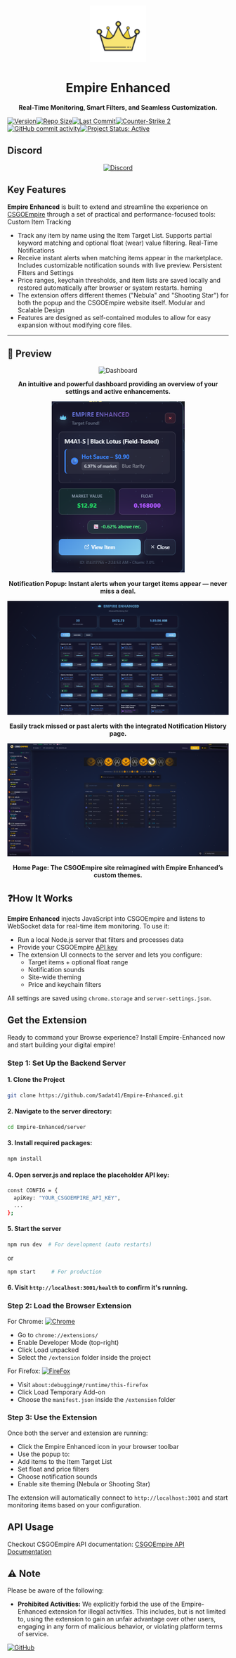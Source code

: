 

<p align="center">
  <a href="https://betterfloat.com/">
    <img width="128" src="https://github.com/Sadat41/Empire-Enhanced/blob/main/icon128.png?raw=true"/>
  </a>
  <h1 align="center">Empire Enhanced</h1>
</p>
<p align="center"><strong> Real-Time Monitoring, Smart Filters, and Seamless Customization. </strong></p>



[![Version](https://img.shields.io/badge/version-1.0.0-blue?style=for-the-badge)](https://github.com/Sadat41/Empire-Enhanced)[![Repo Size](https://img.shields.io/github/repo-size/Sadat41/Empire-Enhanced?label=repo%20size&color=orange&style=for-the-badge)](https://github.com/Sadat41/Empire-Enhanced)[![Last Commit](https://img.shields.io/github/last-commit/Sadat41/Empire-Enhanced?label=last%20commit&color=lightgrey&style=for-the-badge)](https://github.com/Sadat41/Empire-Enhanced/commits/main)[![Counter-Strike 2](https://img.shields.io/badge/COUNTER--STRIKE%202-red?style=for-the-badge&logo=counterstrike&logoColor=white&logoWidth=16)](https://www.counter-strike.net/)[![GitHub commit activity](https://img.shields.io/github/commit-activity/w/Sadat41/Empire-Enhanced?label=commit%20activity&style=for-the-badge)](https://github.com/Sadat41/Empire-Enhanced)[![Project Status: Active](https://img.shields.io/badge/STATUS-ACTIVE-brightgreen?style=for-the-badge)](https://github.com/Sadat41/Empire-Enhanced)

## Discord 
<p align="center">
  <a href="https://discord.gg/tmX4HjmQKz">
    <picture>
      <source srcset="https://i.postimg.cc/Fzj7T05w/discord.png" media="(prefers-color-scheme: dark)">
      <img height="58" src="https://i.postimg.cc/Fzj7T05w/discord.png" alt="Discord"></picture></a>
</p>


## Key Features
**Empire Enhanced** is built to extend and streamline the experience on [CSGOEmpire](https://csgoempire.com) through a set of practical and performance-focused tools:
Custom Item Tracking  
- Track any item by name using the Item Target List. Supports partial keyword matching and optional float (wear) value filtering.
Real-Time Notifications  
- Receive instant alerts when matching items appear in the marketplace. Includes customizable notification sounds with live preview.
Persistent Filters and Settings  
- Price ranges, keychain thresholds, and item lists are saved locally and restored automatically after browser or system restarts.
heming
- The extension offers different themes ("Nebula" and "Shooting Star") for both the popup and the CSGOEmpire website itself.
Modular and Scalable Design  
- Features are designed as self-contained modules to allow for easy expansion without modifying core files.
---
## 📸 Preview
<p align="center">
  <img src="https://github.com/Sadat41/Empire-Enhanced/blob/main/Demo/Dashboard.gif" alt="Dashboard">
</p>
<p align="center"><strong>An intuitive and powerful dashboard providing an overview of your settings and active enhancements.</strong></p>

<p align="center">
  <img src="https://github.com/Sadat41/Empire-Enhanced/blob/main/Demo/Notification.png" alt="Popup">
</p>
<p align="center"><strong>Notification Popup: Instant alerts when your target items appear — never miss a deal.</strong></p>

![History Page](https://github.com/Sadat41/Empire-Enhanced/blob/main/Demo/History%20Page.png)
<p align="center"><strong>Easily track missed or past alerts with the integrated Notification History page.</strong></p>

![Home Page](https://github.com/Sadat41/Empire-Enhanced/blob/main/Demo/Homepage.png)
<p align="center"><strong>Home Page: The CSGOEmpire site reimagined with Empire Enhanced’s custom themes.</strong></p>


## ❓How It Works
**Empire Enhanced** injects JavaScript into CSGOEmpire and listens to WebSocket data for real-time item monitoring.
To use it:
- Run a local Node.js server that filters and processes data
- Provide your CSGOEmpire [API key](https://csgoempire.com/trading/apikey)
- The extension UI connects to the server and lets you configure:
  -  Target items + optional float range
  -  Notification sounds
  -  Site-wide theming
  -  Price and keychain filters

All settings are saved using `chrome.storage` and `server-settings.json`.

## Get the Extension

Ready to command your Browse experience? Install Empire-Enhanced now and start building your digital empire!

### Step 1: Set Up the Backend Server

#### 1. Clone the Project
```bash
git clone https://github.com/Sadat41/Empire-Enhanced.git
```
#### 2. Navigate to the server directory:
``` bash
cd Empire-Enhanced/server
```
#### 3. Install required packages:
```bash
npm install
```
#### 4. Open server.js and replace the placeholder API key:
```bash
const CONFIG = {
  apiKey: "YOUR_CSGOEMPIRE_API_KEY",
  ...
};
```
#### 5. Start the server
```bash
npm run dev  # For development (auto restarts)
```
or
```bash
npm start     # For production
```
#### 6. Visit `http://localhost:3001/health` to confirm it's running.

### Step 2: Load the Browser Extension

For Chrome: [![Chrome](https://img.shields.io/badge/Google_chrome-4285F4?style=for-the-badge&logo=Google-chrome&logoColor=white)](https://github.com/Sadat41)
- Go to `chrome://extensions/`
- Enable Developer Mode (top-right)
- Click Load unpacked
- Select the `/extension` folder inside the project

For Firefox: [![FireFox](https://img.shields.io/badge/Firefox_Browser-FF7139?style=for-the-badge&logo=Firefox-Browser&logoColor=white)](https://github.com/Sadat41)
- Visit `about:debugging#/runtime/this-firefox`
- Click Load Temporary Add-on
- Choose the `manifest.json` inside the `/extension` folder

### Step 3: Use the Extension
Once both the server and extension are running:
- Click the Empire Enhanced icon in your browser toolbar
- Use the popup to:
- Add items to the Item Target List
- Set float and price filters
- Choose notification sounds
- Enable site theming (Nebula or Shooting Star)

The extension will automatically connect to `http://localhost:3001` and start monitoring items based on your configuration.

## API Usage
Checkout CSGOEmpire API documentation:
[CSGOEmpire API Documentation](https://docs.csgoempire.com/reference/getting-started-with-your-api)


## ⚠️ Note
Please be aware of the following:
* **Prohibited Activities:** We explicitly forbid the use of the Empire-Enhanced extension for illegal activities. This includes, but is not limited to, using the extension to gain an unfair advantage over other users, engaging in any form of malicious behavior, or violating platform terms of service. 

[![GitHub](https://img.shields.io/badge/GitHub-100000?style=for-the-badge&logo=github&logoColor=white)](https://github.com/Sadat41)